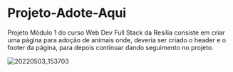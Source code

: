 # Projeto-Adote-Aqui
Projeto Módulo 1 do curso Web Dev Full Stack da Resilia consiste em criar uma página para adoção de animais onde, deveria ser criado o header e o footer da página,
para depois continuar dando seguimento no projeto.






![20220503_153703](https://user-images.githubusercontent.com/78447989/166553273-c85d2c3e-8411-4c5f-b3d0-e65e2fb07fb3.gif)
